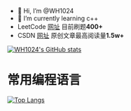 - 👋 Hi, I’m @WH1024
- 👀 I’m currently learning c++
- LeetCode [网址](https://leetcode.cn/u/wh1024/) 目前刷题**400+**
- CSDN [网址](https://blog.csdn.net/qq_42750240) 原创文章最高阅读量**1.5w+**

<!---
WH1024/WH1024 is a ✨ special ✨ repository because its `README.md` (this file) appears on your GitHub profile.
You can click the Preview link to take a look at your changes.
--->
<!--
  参数:
    - username: 自己的GitHub用户名
    - show_icons: 是否显示图标 (boolean)
    - count_private: 统计私人提交 (boolean)
    - theme: 主题 (dark, radical, merko, gruvbox, tokyonight, onedark, cobalt, synthwave, highcontrast, dracula)
    - locale: 在卡片中设置语言 (例如 cn, de, es, 等等)
    - hide_border: 隐藏卡的边框 (布尔值)
    - bg_color: 可以在 bg_color 选项中提供多个逗号分隔的值来呈现渐变，(&bg_color=[角度值]DEG,COLOR1,COLOR2,COLOR3...COLOR10; eg: 62deg,8EC5FC,E0C3FC)
    - hide_title: 隐藏标题 (boolean)
    - include_all_commits: 统计总提交次数而不是仅统计今年的提交次数 (boolean)
    - 
-->
[![WH1024's GitHub stats](https://github-readme-stats.vercel.app/api?username=WH1024&show_icons=true&count_private=true&theme=dracula&locale=cn&hide_border=true&bg_color=225deg,FF3CAC,784BA0,2B86C5&hide_title=false&include_all_commits=true)](https://github.com/WH1024/WH1024)

# 常用编程语言
[![Top Langs](https://github-readme-stats.vercel.app/api/top-langs/?username=WH1024&layout=compact)](https://github.com/WH1024/github-readme-stats)
